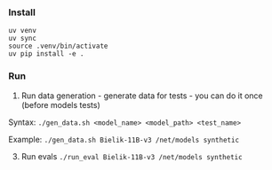 ### Install
```
uv venv
uv sync
source .venv/bin/activate
uv pip install -e .
```
### Run 
1. Run data generation - generate data for tests - you can do it once (before models tests)

Syntax:
```./gen_data.sh <model_name> <model_path> <test_name>```

Example:
```./gen_data.sh Bielik-11B-v3 /net/models synthetic```

3. Run evals
```./run_eval Bielik-11B-v3 /net/models synthetic```



